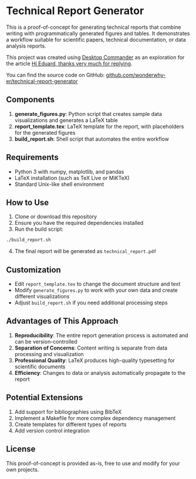 # Technical Report Generator

This is a proof-of-concept for generating technical reports that combine writing with programmatically generated figures and tables. It demonstrates a workflow suitable for scientific papers, technical documentation, or data analysis reports.

This project was created using [Desktop Commander](https://desktopcommander.app/) as an exploration for the article [Hi Eduard, thanks very much for replying](https://medium.com/@tdcwilliams/hi-eduard-thanks-very-much-for-replying-2c252f6e3546).

You can find the source code on GitHub: [github.com/wonderwhy-er/technical-report-generator](https://github.com/wonderwhy-er/technical-report-generator)

## Components

1. **generate_figures.py**: Python script that creates sample data visualizations and generates a LaTeX table
2. **report_template.tex**: LaTeX template for the report, with placeholders for the generated figures
3. **build_report.sh**: Shell script that automates the entire workflow

## Requirements

- Python 3 with numpy, matplotlib, and pandas
- LaTeX installation (such as TeX Live or MiKTeX)
- Standard Unix-like shell environment

## How to Use

1. Clone or download this repository
2. Ensure you have the required dependencies installed
3. Run the build script:

```bash
./build_report.sh
```

4. The final report will be generated as `technical_report.pdf`

## Customization

- Edit `report_template.tex` to change the document structure and text
- Modify `generate_figures.py` to work with your own data and create different visualizations
- Adjust `build_report.sh` if you need additional processing steps

## Advantages of This Approach

1. **Reproducibility**: The entire report generation process is automated and can be version-controlled
2. **Separation of Concerns**: Content writing is separate from data processing and visualization
3. **Professional Quality**: LaTeX produces high-quality typesetting for scientific documents
4. **Efficiency**: Changes to data or analysis automatically propagate to the report

## Potential Extensions

1. Add support for bibliographies using BibTeX
2. Implement a Makefile for more complex dependency management
3. Create templates for different types of reports
4. Add version control integration

## License

This proof-of-concept is provided as-is, free to use and modify for your own projects.
